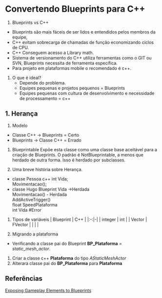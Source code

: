 # Convertendo Blueprints para C++

1. Blueprints vs C++
  - Blueprints são mais fáceis de ser lidos e entendidos pelos membros da equipe,
  - C++ evitam sobrecarga de chamadas de função economizando ciclos de CPU.
  - C++ Conseguem acesso a Library math.
  - Sistema de versionamento do C++ utiliza ferramentas como o GIT ou SVN, Blueprints necessita de
  ferramenta específica.
  - Para projeto em plataformas mobile o recomendado é c++.

1. O que é ideal?
    - Depende do problema.
    - Equipes pequenas e projetos pequenos = Blueprints
    - Equipes pequenas com cultura de desenvolvimento e necessidade de processamento = c++

## 1. Herança

1.  Modelo
- Classe C++ -> Blueprints = Certo
- Blueprints -> Classe C++  = Errado

1. Blueprintable
Expõe esta classe como uma classe base aceitável para a criação de Blueprints. O padrão é NotBlueprintable, a menos que herdado de outra forma. Isso é herdado por subclasses.

1. Uma breve história sobre Herança.
  - classe Pessoa  c++
    int Vida;  
    Movimentacao();  
  - classe Hugo Blueprint
      Vida ->Herdada   
      Movimentacao() - Herdada  
      AddActiveTrigger()  
      float SpeedPlataforma  
      int Vida #Error  

1. Tipos de variáveis
| Blueprint | C++ |
|:-:|-|
| integer | int  |
| Vector | FVector |
|  |  |


1. Migrando a plataforma
- Verificando a classe pai do Blueprint **BP_Plataforma** = *static_mesh_actor*.
1. Criar a classe c++ **Plataforma** do tipo
*AStaticMeshActor*
1. Alterara classe pai do **BP_Plataforma** para **Plataforma**

## Referências

[Exposing Gameplay Elements to Blueprints](https://docs.unrealengine.com/en-US/Engine/Blueprints/TechnicalGuide/ExtendingBlueprints/index.html)
